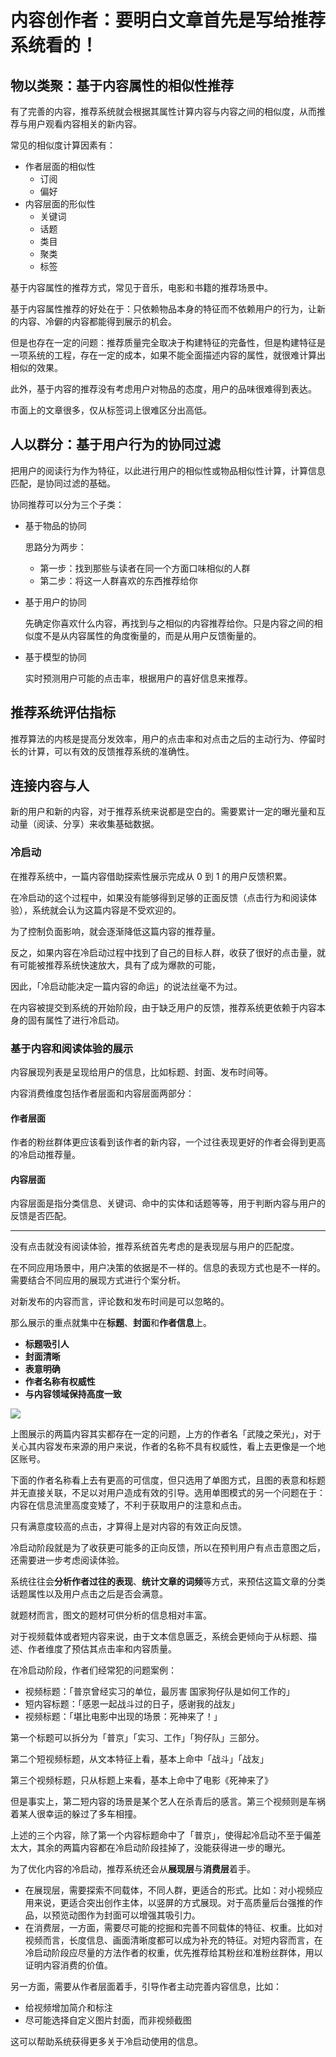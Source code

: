 #  内容创作者：要明白文章首先是写给推荐系统看的！

## 物以类聚：基于内容属性的相似性推荐

有了完善的内容，推荐系统就会根据其属性计算内容与内容之间的相似度，从而推荐与用户观看内容相关的新内容。

常见的相似度计算因素有：

- 作者层面的相似性
  - 订阅
  - 偏好
- 内容层面的形似性
  - 关键词
  - 话题
  - 类目
  - 聚类
  - 标签

基于内容属性的推荐方式，常见于音乐，电影和书籍的推荐场景中。

基于内容属性推荐的好处在于：只依赖物品本身的特征而不依赖用户的行为，让新的内容、冷僻的内容都能得到展示的机会。

但是也存在一定的问题：推荐质量完全取决于构建特征的完备性，但是构建特征是一项系统的工程，存在一定的成本，如果不能全面描述内容的属性，就很难计算出相似的效果。

此外，基于内容的推荐没有考虑用户对物品的态度，用户的品味很难得到表达。

市面上的文章很多，仅从标签词上很难区分出高低。

## 人以群分：基于用户行为的协同过滤

把用户的阅读行为作为特征，以此进行用户的相似性或物品相似性计算，计算信息匹配，是协同过滤的基础。

协同推荐可以分为三个子类：

- 基于物品的协同

  思路分为两步：

  - 第一步：找到那些与读者在同一个方面口味相似的人群
  - 第二步：将这一人群喜欢的东西推荐给你

- 基于用户的协同

  先确定你喜欢什么内容，再找到与之相似的内容推荐给你。只是内容之间的相似度不是从内容属性的角度衡量的，而是从用户反馈衡量的。

- 基于模型的协同

  实时预测用户可能的点击率，根据用户的喜好信息来推荐。

## 推荐系统评估指标

推荐算法的内核是提高分发效率，用户的点击率和对点击之后的主动行为、停留时长的计算，可以有效的反馈推荐系统的准确性。

## 连接内容与人

新的用户和新的内容，对于推荐系统来说都是空白的。需要累计一定的曝光量和互动量（阅读、分享）来收集基础数据。

### 冷启动

在推荐系统中，一篇内容借助探索性展示完成从 0 到 1 的用户反馈积累。

在冷启动的这个过程中，如果没有能够得到足够的正面反馈（点击行为和阅读体验），系统就会认为这篇内容是不受欢迎的。

为了控制负面影响，就会逐渐降低这篇内容的推荐量。

反之，如果内容在冷启动过程中找到了自己的目标人群，收获了很好的点击量，就有可能被推荐系统快速放大，具有了成为爆款的可能，

因此，「冷启动能决定一篇内容的命运」的说法丝毫不为过。

在内容被提交到系统的开始阶段，由于缺乏用户的反馈，推荐系统更依赖于内容本身的固有属性了进行冷启动。

### 基于内容和阅读体验的展示

内容展现列表是呈现给用户的信息，比如标题、封面、发布时间等。

内容消费维度包括作者层面和内容层面两部分：

#### 作者层面

作者的粉丝群体更应该看到该作者的新内容，一个过往表现更好的作者会得到更高的冷启动推荐量。

#### 内容层面

内容层面是指分类信息、关键词、命中的实体和话题等等，用于判断内容与用户的反馈是否匹配。

***

没有点击就没有阅读体验，推荐系统首先考虑的是表现层与用户的匹配度。

在不同应用场景中，用户决策的依据是不一样的。信息的表现方式也是不一样的。需要结合不同应用的展现方式进行个案分析。

对新发布的内容而言，评论数和发布时间是可以忽略的。

那么展示的重点就集中在**标题**、**封面**和**作者信息**上。

- **标题吸引人**
- **封面清晰**
- **表意明确**
- **作者名称有权威性**
- **与内容领域保持高度一致**

![](https://s2.loli.net/2022/01/16/CcubI2fhmvR3MWG.png)

上图展示的两篇内容其实都存在一定的问题，上方的作者名「武陵之荣光」，对于关心其内容发布来源的用户来说，作者的名称不具有权威性，看上去更像是一个地区账号。

下面的作者名称看上去有更高的可信度，但只选用了单图方式，且图的表意和标题并无直接关联，不足以对用户造成有效的引导。选用单图模式的另一个问题在于：内容在信息流里高度变矮了，不利于获取用户的注意和点击。

只有满意度较高的点击，才算得上是对内容的有效正向反馈。

冷启动阶段就是为了收获更可能多的正向反馈，所以在预判用户有点击意图之后，还需要进一步考虑阅读体验。

系统往往会**分析作者过往的表现**、**统计文章的词频**等方式，来预估这篇文章的分类话题属性以及用户点击之后是否会满意。

就题材而言，图文的题材可供分析的信息相对丰富。

对于视频载体或者短内容来说，由于文本信息匮乏，系统会更倾向于从标题、描述、作者维度了预估其点击率和内容质量。

在冷启动阶段，作者们经常犯的问题案例：

- 视频标题：「普京曾经实习的单位，最厉害 国家狗仔队是如何工作的」
- 短内容标题：「感恩一起战斗过的日子，感谢我的战友」
- 视频标题：「堪比电影中出现的场景：死神来了！」

第一个标题可以拆分为「普京」「实习、工作」「狗仔队」三部分。

第二个短视频标题，从文本特征上看，基本上命中「战斗」「战友」

第三个视频标题，只从标题上来看，基本上命中了电影《死神来了》

但是事实上，第二短内容的场景是某个艺人在杀青后的感言。第三个视频则是车祸着某人很幸运的躲过了多车相撞。

上述的三个内容，除了第一个内容标题命中了「普京」，使得起冷启动不至于偏差太大，其余的两篇内容都在冷启动阶段挂掉了，没能获得进一步的曝光。

为了优化内容的冷启动，推荐系统还会从**展现层**与**消费层**着手。

- 在展现层，需要探索不同载体，不同人群，更适合的形式。比如：对小视频应用来说，更适合突出创作主体，以竖屏的方式展现。对于高质量后台强推的作品，以预览动图作为封面可以增强其吸引力。
- 在消费层，一方面，需要尽可能的挖掘和完善不同载体的特征、权重。比如对视频而言，长度信息、画面清晰度都可以成为补充的特征。对短内容而言，在冷启动阶段应尽量的方法作者的权重，优先推荐给其粉丝和准粉丝群体，用以证明内容消费的价值。

另一方面，需要从作者层面着手，引导作者主动完善内容信息，比如：

- 给视频增加简介和标注
- 尽可能选择自定义图片封面，而非视频截图

这可以帮助系统获得更多关于冷启动使用的信息。

